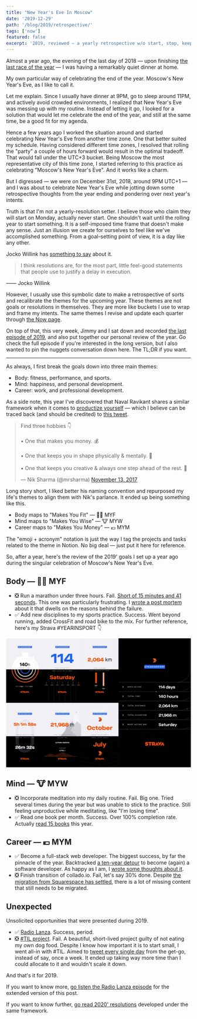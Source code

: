 ```yaml
---
title: "New Year's Eve In Moscow"
date: '2019-12-29'
path: '/blog/2019/retrospective/'
tags: ['now']
featured: false
excerpt: '2019, reviewed — a yearly retrospective w/o start, stop, keep.'
---
```


Almost a year ago, the evening of the last day of 2018 — upon finishing [the last race of the year](https://www.strava.com/activities/2047044326) — I was having a remarkably quiet dinner at home.

My own particular way of celebrating the end of the year. Moscow's New Year's Eve, as I like to call it.

Let me explain. Since I usually have dinner at 9PM, go to sleep around 11PM, and actively avoid crowded environments, I realized that New Year's Eve was messing up with my routine. Instead of letting it go, I looked for a solution that would let me celebrate the end of the year, and still at the same time, be a good fit for my agenda.

Hence a few years ago I worked the situation around and started celebrating New Year's Eve from another time zone. One that better suited my schedule. Having considered different time zones, I resolved that rolling the "party" a couple of hours forward would result in the optimal tradeoff. That would fall under the UTC+3 bucket. Being Moscow the most representative city of this time zone, I started referring to this practice as celebrating "Moscow's New Year's Eve". And it works like a charm.

But I digressed — we were on December 31st, 2018, around 9PM UTC+1 — and I was about to celebrate New Year's Eve while jotting down some retrospective thoughts from the year ending and pondering over next year's intents.

Truth is that I'm not a yearly-resolution setter. I believe those who claim they will start on Monday, actually never start. One shouldn't wait until the rolling year to start something. It is a self-imposed time frame that doesn't make any sense. Just an illusion we create for ourselves to feel like we've accomplished something. From a goal-setting point of view, it is a day like any other.

Jocko Willink has [something to say](https://youtu.be/02tq9USODe4?t=7100) about it.

> I think resolutions are, for the most part, little feel-good statements that people use to justify a delay in execution.

—— Jocko Willink

However, I usually use this symbolic date to make a retrospective of sorts and recalibrate the themes for the upcoming year. These themes are not goals or resolutions in themselves. They are more like buckets I use to wrap and frame my intents. The same themes I revise and update each quarter through [the Now page](/now).

On top of that, this very week, Jimmy and I sat down and recorded [the last episode of 2019](https://www.radiolanza.com/episodes/19), and also put together our personal review of the year. Go check the full episode if you're interested in the long version, but I also wanted to pin the nuggets conversation down here. The TL;DR if you want.

---

As always, I first break the goals down into three main themes:

- Body: fitness, performance, and sports.
- Mind: happiness, and personal development.
- Career: work, and professional development.

As a side note, this year I've discovered that Naval Ravikant shares a similar framework when it comes to [productize yourself](https://nav.al/productize-yourself) — which I believe can be traced back (and should be credited) to [this tweet](https://twitter.com/mrsharma/status/930106523052785665).

<blockquote class="twitter-tweet"><p lang="en" dir="ltr">Find three hobbies 👇<br><br>• One that makes you money. 💰 <br><br>• One that keeps you in shape physically &amp; mentally. 💪 <br><br>• One that keeps you creative &amp; always one step ahead of the rest. 🧠</p>&mdash; Nik Sharma (@mrsharma) <a href="https://twitter.com/mrsharma/status/930106523052785665?ref_src=twsrc%5Etfw">November 13, 2017</a></blockquote>

Long story short, I liked better his naming convention and repurposed my life's themes to align them with Nik's parlance. It ended up being something like this.

- Body maps to "Makes You Fit" — 🏋️‍♂️ MYF
- Mind maps to "Makes You Wise" — 🐮 MYW
- Career maps to "Makes You Money" — 💶 MYM

The "emoji + acronym" notation is just the way I tag the projects and tasks related to the theme in Notion. No big deal — just put it here for reference.

So, after a year, here's the review of the 2019' goals I set up a year ago during the singular celebration of Moscow's New Year's Eve.

## Body — 🏋️‍♂️ MYF

- ❎ Run a marathon under three hours. Fail. [Short of 15 minutes and 41 seconds](https://www.strava.com/activities/1996244257). This one was particularly frustrating. I [wrote a post mortem](/blog/2019/sunsetting-sub3) about it that dwells on the reasons behind the failure.
- ✅ Add new disciplines to my sports practice. Success. Went beyond running, added CrossFit and road bike to the mix. For further reference, here's my Strava #YEARINSPORT 👇

![Strava 2019 — #YEARINSPORT](../../../images/strava-2019.jpg 'Strava 2019 — #YEARINSPORT')

## Mind — 🐮 MYW

- ❎ Incorporate meditation into my daily routine. Fail. Big one. Tried several times during the year but was unable to stick to the practice. Still feeling unproductive while meditating, like "I'm losing time".
- ✅ Read one book per month. Success. Over 100% completion rate. Actually [read 15 books](/tags/books) this year.

## Career — 💶 MYM

- ✅ Become a full-stack web developer. The biggest success, by far the pinnacle of the year. Backtracked [a ten-year detour](/blog/2019/right-time) to become (again) a software developer. As happy as I am, I [wrote some thoughts about it](/blog/2020/hi-from-gamestry).
- ❎ Finish transition of collado.io. Fail, let's say 30% done. Despite [the migration from Squarespace has settled](/blog/2018/collado-io-live), there is a lot of missing content that still needs to be migrated.

## Unexpected

Unsolicited opportunities that were presented during 2019.

- ✅ [Radio Lanza](/blog/2019/radio-lanza). Success, period.
- ❎ [#TIL project](/blog/2019/til). Fail. A beautiful, short-lived project guilty of not eating my own dog food. Despite I know how important it is to start small, I went all-in with #TIL. Aimed to [tweet every single day](/blog/2019/til-side-effects) from the get-go, instead of say, once a week. It ended up taking way more time than I could allocate to it and wouldn't scale it down.

And that's it for 2019.

If you want to know more, [go listen the Radio Lanza episode](https://www.radiolanza.com/episodes/19) for the extended version of this post.

If you want to know further, [go read 2020' resolutions](/blog/2020/resolutions) developed under the same framework.
